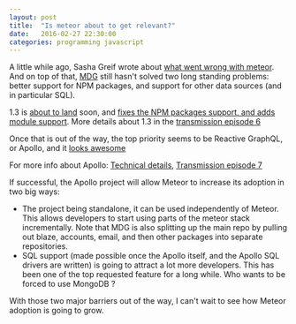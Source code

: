 ```yaml
---
layout: post
title:  "Is meteor about to get relevant?"
date:   2016-02-27 22:30:00
categories: programming javascript
---
```


A little while ago, Sasha Greif wrote about [what went wrong with meteor](https://www.discovermeteor.com/blog/the-state-of-meteor-part-1-what-went-wrong/).
And on top of that, [MDG](https://www.meteor.com/people) still hasn't solved two long standing problems: 
better support for NPM packages, and support for other data sources (and in particular SQL).

1.3 is [about to land](https://forums.meteor.com/t/meteor-1-3-early-beta-now-available/14723) soon, 
and [fixes the NPM packages support, and adds module support](https://github.com/meteor/meteor/blob/release-1.3/packages/modules/README.md).
More details about 1.3 in the [transmission episode 6](https://www.youtube.com/watch?v=bLv2_A-hF8A)

Once that is out of the way, the top priority seems to be Reactive GraphQL, or Apollo, and it 
[looks awesome](https://voice.kadira.io/meteor-s-reactive-graphql-is-just-awesome-b21074231528#.8gtexgl1t)

For more info about Apollo: <!--   
-->[Technical details](https://github.com/apollostack/apollo/blob/master/design/high-level-reactivity.md), 
[Transmission episode 7](https://www.youtube.com/watch?v=VQOsDlEnN4U) 

If successful, the Apollo project will allow Meteor to increase its adoption in two big ways:

 - The project being standalone, it can be used independently of Meteor. This allows developers to start using
 parts of the meteor stack incrementally. Note that MDG is also splitting up the main repo by pulling out
 blaze, accounts, email, and then other packages into separate repositories.
 - SQL support (made possible once the Apollo itself, and the Apollo SQL drivers are written) is going to attract a lot more developers. 
 This has been one of the top requested feature for a long while. Who wants to be forced to use MongoDB ?
 
With those two major barriers out of the way, I can't wait to see how Meteor adoption is going to grow.